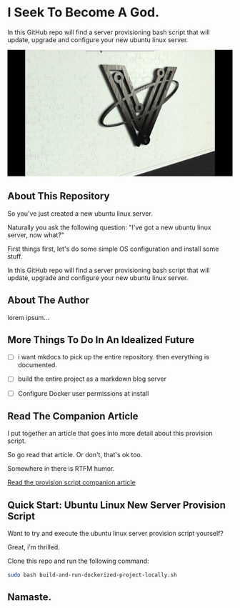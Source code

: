 # I Seek To Become A God.

In this GitHub repo will find a server provisioning bash script that will update, upgrade and configure your new ubuntu linux server.

![Run This Provision Script On Every New Linux Server You Create](project-documentation/cover-image.png)

## About This Repository

So you've just created a new ubuntu linux server.

Naturally you ask the following question: "I've got a new ubuntu linux server, now what?"

First things first, let's do some simple OS configuration and install some stuff.

In this GitHub repo will find a server provisioning bash script that will update, upgrade and configure your new ubuntu linux server.

## About The Author

lorem ipsum...

## More Things To Do In An Idealized Future

- [ ] i want mkdocs to pick up the entire repository. then everything is documented.

- [ ] build the entire project as a markdown blog server

- [ ] Configure Docker user permissions at install

## Read The Companion Article

I put together an article that goes into more detail about this provision script.

So go read that article. Or don't, that's ok too.

Somewhere in there is RTFM humor.

[Read the provision script companion article](project-documentation/you-just-created-a-new-ubuntu-linux-server-now-what.md)

## Quick Start: Ubuntu Linux New Server Provision Script

Want to try and execute the ubuntu linux server provision script yourself?

Great, i'm thrilled.

Clone this repo and run the following command:

```bash
sudo bash build-and-run-dockerized-project-locally.sh
```

## Namaste.
